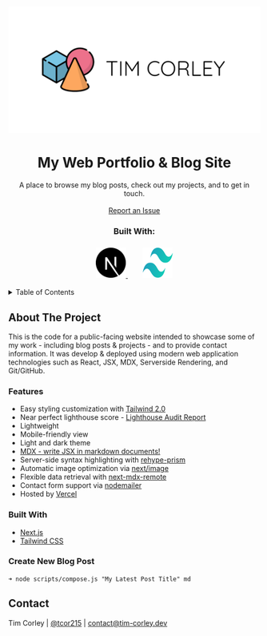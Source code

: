 <!-- PROJECT HEADER -->
<br />
<p align="center">
  <a href="https://www.tim-corley.dev">
    <img src="./public/static/images/twitter-card.png" alt="Header Card">
  </a>

  <h1 align="center">My Web Portfolio & Blog Site</h1>

  <p align="center">
    A place to browse my blog posts, check out my projects, and to get in touch.
    <br />
    <br />
    <a href="https://github.com/tim-corley/tc-portfolio/issues">Report an Issue</a>
  </p>
    <div align="center">
    <h3>Built With:<h3>
      <a style="margin-right: 15px" href="https://nextjs.org/">
    <img src="./public/static/images/nextjs-icon.svg" alt="NextJS Logo" width=60" height="60">
  </a>
    <a style="margin-left: 15px" href="https://tailwindcss.com/">
    <img src="./public/static/images/tailwindcss-icon.svg" alt="Tailwind Logo" width="60" height="60">
  </a>
  </div>
</p>

<!-- TABLE OF CONTENTS -->
<details>
  <summary>Table of Contents</summary>
  <ol>
    <li>
      <a href="#about-the-project">About The Project</a>
      <ul>
        <li><a href="#features">Features</a></li>
        <li><a href="#built-with">Built With</a></li>
      </ul>
    </li>
      <li><a href="#contact">Contact</a></li>
  </ol>
</details>

<!-- ABOUT THE PROJECT -->
## About The Project

This is the code for a public-facing website intended to showcase some of my work - including blog posts & projects - and to provide contact information. It was develop & deployed using modern web application technologies such as React, JSX, MDX, Serverside Rendering, and Git/GitHub. 
### Features
- Easy styling customization with [Tailwind 2.0](https://blog.tailwindcss.com/tailwindcss-v2)
- Near perfect lighthouse score - [Lighthouse Audit Report](https://www.tim-corley.dev/audit)
- Lightweight
- Mobile-friendly view
- Light and dark theme
- [MDX - write JSX in markdown documents!](https://mdxjs.com/)
- Server-side syntax highlighting with [rehype-prism](https://github.com/mapbox/rehype-prism)
- Automatic image optimization via [next/image](https://nextjs.org/docs/basic-features/image-optimization)
- Flexible data retrieval with [next-mdx-remote](https://github.com/hashicorp/next-mdx-remote)
- Contact form support via [nodemailer](https://nodemailer.com/about/)
- Hosted by [Vercel](https://vercel.com/)

### Built With

* [Next.js](https://nextjs.org/)
* [Tailwind CSS](https://tailwindcss.com/)

### Create New Blog Post
```
➜ node scripts/compose.js "My Latest Post Title" md   

```


<!-- CONTACTS -->
## Contact
Tim Corley | [@tcor215](https://twitter.com/tcor215) | contact@tim-corley.dev
